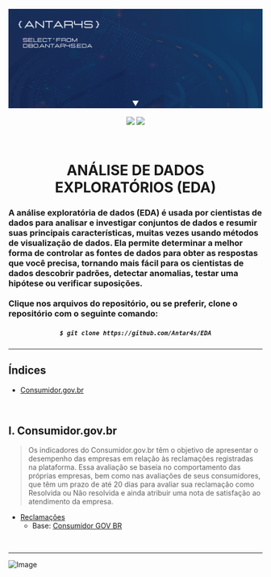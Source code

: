 <!-- BANNER -->
![Wallpaper](https://github.com/Antar4s/EDA/blob/main/Assets/EDA.png?raw=true)

<p align="center">
<img src="http://img.shields.io/static/v1?label=LICENSE&message=MIT&color=GREEN&style=for-the-badge"/>     
<img src="http://img.shields.io/static/v1?label=STATUS&message=EM%20DESENVOLVIMENTO&color=GREEN&style=for-the-badge"/>
</p>
<br>

<!-- TITLE -->
<h1 align="center"> ANÁLISE DE DADOS EXPLORATÓRIOS (EDA) </h1>
<h3> A análise exploratória de dados (EDA) é usada por cientistas de dados para analisar e investigar conjuntos de dados e resumir suas principais características, muitas vezes usando métodos de visualização de dados. Ela permite determinar a melhor forma de controlar as fontes de dados para obter as respostas que você precisa, tornando mais fácil para os cientistas de dados descobrir padrões, detectar anomalias, testar uma hipótese ou verificar suposições. <br>  <br>  Clique nos arquivos do repositório, ou se preferir, clone o repositório com o seguinte comando: </h3>

<!-- CLONE REPOSITORY -->
<h5 align="center">
  
```bash
$ git clone https://github.com/Antar4s/EDA
```
</h6>

<!-- BAR -->
<hr>

## Índices
* [Consumidor.gov.br](#consumidor.gov.br)

<br>

<!-- STRUCTURE 1 -->
## I. Consumidor.gov.br 
> Os indicadores do Consumidor.gov.br têm o objetivo de apresentar o desempenho das empresas em relação às reclamações registradas na plataforma.
Essa avaliação se baseia no comportamento das próprias empresas, bem como nas avaliações de seus consumidores, que têm um prazo de até 20 dias para avaliar sua reclamação como Resolvida ou Não resolvida e ainda atribuir uma nota de satisfação ao atendimento da empresa.
* <a href="https://github.com/Antar4s/DATA-SCIENCE/blob/main/An%C3%A1lise%20Explorat%C3%B3ria/01_consumidor_gov.ipynb">Reclamações</a>
    - Base: <a href="https://www.consumidor.gov.br/pages/dadosabertos/externo/">Consumidor GOV BR</a>

<br>

<!-- BAR -->
<hr>

<!-- FOOTER -->
![Image](https://i.imgur.com/p4vnGAN.gif)

